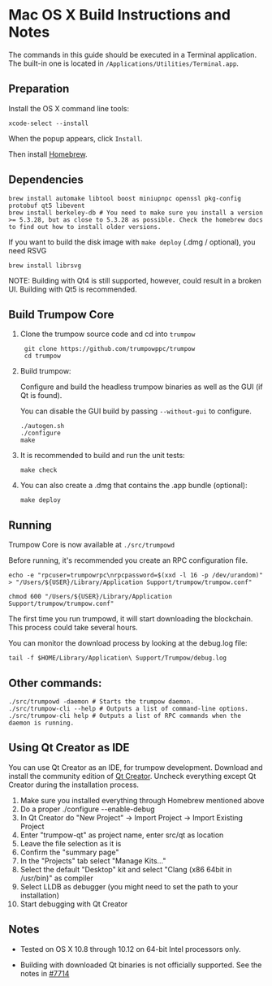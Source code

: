 Mac OS X Build Instructions and Notes
====================================
The commands in this guide should be executed in a Terminal application.
The built-in one is located in `/Applications/Utilities/Terminal.app`.

Preparation
-----------
Install the OS X command line tools:

`xcode-select --install`

When the popup appears, click `Install`.

Then install [Homebrew](https://brew.sh).

Dependencies
----------------------

    brew install automake libtool boost miniupnpc openssl pkg-config protobuf qt5 libevent
    brew install berkeley-db # You need to make sure you install a version >= 5.3.28, but as close to 5.3.28 as possible. Check the homebrew docs to find out how to install older versions.

If you want to build the disk image with `make deploy` (.dmg / optional), you need RSVG

    brew install librsvg

NOTE: Building with Qt4 is still supported, however, could result in a broken UI. Building with Qt5 is recommended.

Build Trumpow Core
------------------------

1. Clone the trumpow source code and cd into `trumpow`

        git clone https://github.com/trumpowppc/trumpow
        cd trumpow

2.  Build trumpow:

    Configure and build the headless trumpow binaries as well as the GUI (if Qt is found).

    You can disable the GUI build by passing `--without-gui` to configure.

        ./autogen.sh
        ./configure
        make

3.  It is recommended to build and run the unit tests:

        make check

4.  You can also create a .dmg that contains the .app bundle (optional):

        make deploy

Running
-------

Trumpow Core is now available at `./src/trumpowd`

Before running, it's recommended you create an RPC configuration file.

    echo -e "rpcuser=trumpowrpc\nrpcpassword=$(xxd -l 16 -p /dev/urandom)" > "/Users/${USER}/Library/Application Support/trumpow/trumpow.conf"

    chmod 600 "/Users/${USER}/Library/Application Support/trumpow/trumpow.conf"

The first time you run trumpowd, it will start downloading the blockchain. This process could take several hours.

You can monitor the download process by looking at the debug.log file:

    tail -f $HOME/Library/Application\ Support/Trumpow/debug.log

Other commands:
-------

    ./src/trumpowd -daemon # Starts the trumpow daemon.
    ./src/trumpow-cli --help # Outputs a list of command-line options.
    ./src/trumpow-cli help # Outputs a list of RPC commands when the daemon is running.

Using Qt Creator as IDE
------------------------
You can use Qt Creator as an IDE, for trumpow development.
Download and install the community edition of [Qt Creator](https://www.qt.io/download/).
Uncheck everything except Qt Creator during the installation process.

1. Make sure you installed everything through Homebrew mentioned above
2. Do a proper ./configure --enable-debug
3. In Qt Creator do "New Project" -> Import Project -> Import Existing Project
4. Enter "trumpow-qt" as project name, enter src/qt as location
5. Leave the file selection as it is
6. Confirm the "summary page"
7. In the "Projects" tab select "Manage Kits..."
8. Select the default "Desktop" kit and select "Clang (x86 64bit in /usr/bin)" as compiler
9. Select LLDB as debugger (you might need to set the path to your installation)
10. Start debugging with Qt Creator

Notes
-----

* Tested on OS X 10.8 through 10.12 on 64-bit Intel processors only.

* Building with downloaded Qt binaries is not officially supported. See the notes in [#7714](https://github.com/trumpowppc/trumpow/issues/7714)
